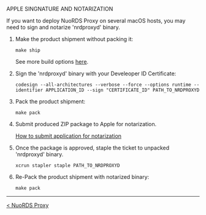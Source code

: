 APPLE SINGNATURE AND NOTARIZATION  

If you want to deploy NuoRDS Proxy on several macOS hosts, you may need to sign and notarize 'nrdproxyd' binary.  

1. Make the product shipment without packing it: 
  
   ```  
   make ship  
   ```  
  
   See more build options [here](BUILD.md).  
  
2. Sign the 'nrdproxyd' binary with your Develeoper ID Certificate:  
  
   ```  
   codesign --all-architectures --verbose --force --options runtime --identifier APPLICATION_ID --sign "CERTIFICATE_ID" PATH_TO_NRDPROXYD  
   ```  
  
3. Pack the product shipment:
  
   ```  
   make pack  
   ```  
  
4. Submit produced ZIP package to Apple for notarization.
  
   [How to submit application for notarization](https://developer.apple.com/documentation/xcode/notarizing_macos_software_before_distribution)
  
5. Once the package is approved, staple the ticket to unpacked 'nrdproxyd' binary.
     
   ```  
   xcrun stapler staple PATH_TO_NRDPROXYD  
   ```  

6. Re-Pack the product shipment with notarized binary:

   ```  
   make pack  
   ```  
   
------------------------------  
[< NuoRDS Proxy](README.md) 